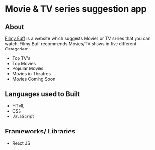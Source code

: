 # Movie & TV series suggestion app
## About
[Filmy Buff](https://muralidhar-portfolio.netlify.app/) is a website which suggests Movies or TV series that you can watch.
Filmy Buff recommends Movies/TV shows in five different Categories:
- Top TV's
- Top Movies
- Popular Movies
- Movies in Theatres
- Movies Coming Soon

## Languages used to Built
- HTML
- CSS
- JavaScript

## Frameworks/ Libraries
- React JS


